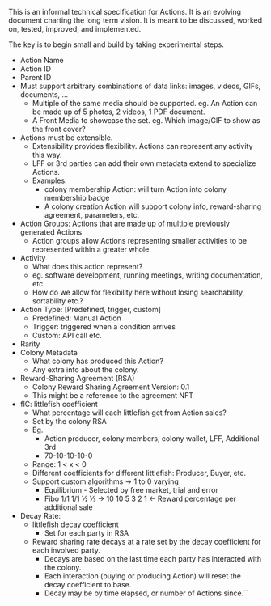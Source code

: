 This is an informal technical specification for Actions. It is an evolving document charting the long term vision. It is meant to be discussed, worked on, tested, improved, and implemented. 

The key is to begin small and build by taking experimental steps.

-   Action Name 
-   Action ID
-   Parent ID
-   Must support arbitrary combinations of data links: images, videos, GIFs, documents, …
	- Multiple of the same media should be supported. eg. An Action can be made up of 5 photos, 2 videos, 1 PDF document.
	- A Front Media to showcase the set. eg. Which image/GIF to show as the front cover?
- Actions must be extensible.
	- Extensibility provides flexibility. Actions can represent any activity this way.
	- LFF or 3rd parties can add their own metadata extend to specialize Actions.
	- Examples:
		-  colony membership Action: will turn Action into colony membership badge
		-  A colony creation Action will support colony info, reward-sharing agreement, parameters, etc.
-   Action Groups: Actions that are made up of multiple previously generated Actions 
	- Action groups allow Actions representing smaller activities to be represented within a greater whole.
-   Activity
	-   What does this action represent?
	-   eg. software development, running meetings, writing documentation, etc. 
	-   How do we allow for flexibility here without losing searchability, sortability etc.?
-   Action Type: [Predefined, trigger, custom]
	-   Predefined: Manual Action
	-   Trigger: triggered when a condition arrives
	-   Custom: API call etc.
-   Rarity
-   Colony Metadata 
	-   What colony has produced this Action?
	-   Any extra info about the colony.
-   Reward-Sharing Agreement (RSA)
	- Colony Reward Sharing Agreement Version: 0.1
	- This might be a reference to the agreement NFT
-   flC: littlefish coefficient 
	-   What percentage will each littlefish get from Action sales? 
	-   Set by the colony RSA
	-   Eg. 
		-   Action producer, colony members, colony wallet, LFF, Additional 3rd  
		-   70-10-10-10-0
	-   Range: 1 < x < 0
	-   Different coefficients for different littlefish: Producer, Buyer, etc.
	-   Support custom algorithms -> 1 to 0 varying
		-   Equilibrium - Selected by free market, trial and error
		-   Fibo 1/1 1/1 ½ ⅓ -> 10 10 5 3 2 1 <- Reward percentage per additional sale
-   Decay Rate:
	-   littlefish decay coefficient
		-   Set for each party in RSA
	-   Reward sharing rate decays at a rate set by the decay coefficient for each involved party.
		-   Decays are based on the last time each party has interacted with the colony. 
		-   Each interaction (buying or producing Action) will reset the decay coefficient to base. 
		-   Decay may be by time elapsed, or number of Actions since.``
